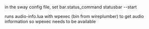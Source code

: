 in the sway config file, set 
bar.status_command statusbar --start

runs audio-info.lua with wpexec (bin from wireplumber) to get audio information
so wpexec needs to be available
